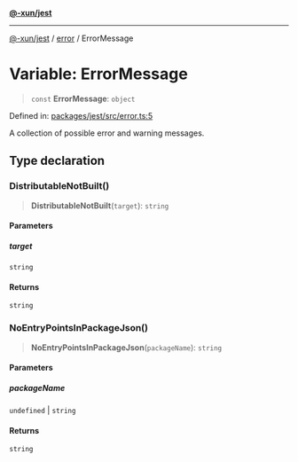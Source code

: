 [**@-xun/jest**](../../README.md)

***

[@-xun/jest](../../README.md) / [error](../README.md) / ErrorMessage

# Variable: ErrorMessage

> `const` **ErrorMessage**: `object`

Defined in: [packages/jest/src/error.ts:5](https://github.com/Xunnamius/test-utils/blob/57459b26ed02cd14e42f07abe5e9e679c5f7e843/packages/jest/src/error.ts#L5)

A collection of possible error and warning messages.

## Type declaration

### DistributableNotBuilt()

> **DistributableNotBuilt**(`target`): `string`

#### Parameters

##### target

`string`

#### Returns

`string`

### NoEntryPointsInPackageJson()

> **NoEntryPointsInPackageJson**(`packageName`): `string`

#### Parameters

##### packageName

`undefined` | `string`

#### Returns

`string`

